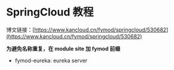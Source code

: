 # SpringCloud 教程

博文链接：[https://www.kancloud.cn/fymod/springcloud/530682](https://www.kancloud.cn/fymod/springcloud/530682)

**为避免名称重复，在 module site 加 fymod 前缀**

- fymod-eureka: eureka server
